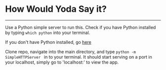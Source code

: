 # How Would Yoda Say it?
-----

Use a Python simple server to run this. Check if you have Python installed by typing
``` which python ```
into your terminal.

If you don't have Python installed, go [here](https://www.python.org/download/)

Clone repo, navigate into the main directory, and type
```python -m SimpleHTTPServer ```
in to your terminal. It should start serving on a port in your localhost, simply go to 'localhost:<portnumber>' to view the app.
